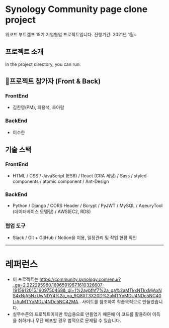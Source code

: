 # Synology Community page clone project

위코드 부트캠프 15기 기업협업 프로젝트입니다.
진행기간: 2021년 1월~

## 프로젝트 소개

In the project directory, you can run:

## 🍿프로젝트 참가자 (Front & Back)

### **FrontEnd**

- 김찬영(PM), 최용석, 조아람

### **BackEnd**

- 이수한

## **기술 스택**

### **FrontEnd**

- HTML / CSS / JavaScript (ES6) / React (CRA 세팅) / Sass / styled-components / atomic component / Ant-Design

### **BackEnd**

- Python / Django / CORS Header / Bcrypt / PyJWT / MySQL / AqeuryTool (데이터베이스 모델링) / AWS(EC2, RDS)

### **협업 도구**

- Slack / Git + GitHub / Notion을 이용, 일정관리 및 작업 현황 확인

---

# **레퍼런스**

- 이 프로젝트는 https://community.synology.com/enu/?_ga=2.222295960.1696591967.1610326607-1915912015.1609750468&_gl=1%2aybfhf7%2a_ga%2aMTkxNTkxMjAxNS4xNjA5NzUwNDY4%2a_ga_9Q8XT3X20D%2aMTYxMDU4NDc5NC40LjAuMTYxMDU4NDc5NC42MA.. 사이트를 참조하여 학습목적으로 만들었습니다.
- 실무수준의 프로젝트이지만 학습용으로 만들었기 때문에 이 코드를 활용하여 이득을 취하거나 무단 배포할 경우 법적으로 문제될 수 있습니다.
